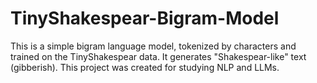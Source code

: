 # TinyShakespear-Bigram-Model
This is a simple bigram language model, tokenized by characters and trained on the TinyShakespear data. It generates "Shakespear-like" text (gibberish). This project was created for studying NLP and LLMs.

